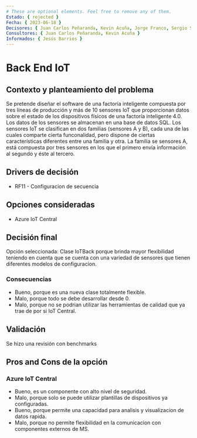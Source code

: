 ```yaml
---
# These are optional elements. Feel free to remove any of them.
Estado: { rejected }
Fecha: { 2023-06-18 }
Decisores: { Juan Carlos Peñaranda, Kevin Acuña, Jorge Franco, Sergio Silva }
Consultores: { Juan Carlos Peñaranda, Kevin Acuña }
Informados: { Jesús Barrios }
---
```


# Back End IoT

## Contexto y planteamiento del problema

Se pretende diseñar el software de una factoría inteligente compuesta por tres líneas de producción y más de 10 sensores IoT que proporcionan datos sobre el estado de los dispositivos físicos de una factoría inteligente 4.0. Los datos de los sensores se almacenan en una base de datos SQL. Los sensores IoT se clasifican en dos familias (sensores A y B), cada una de las cuales comparte cierta funconalidad, pero dispone de ciertas características diferentes entre una familia y otra. La familia se sensores A, está compuesta por tres sensores en los que el primero envía información al segundo y éste al tercero.

## Drivers de decisión

- RF11 - Configuracion de secuencia

## Opciones consideradas

- Azure IoT Central

## Decisión final

Opción seleccionada: Clase IoTBack porque brinda mayor flexibilidad teniendo en cuenta que se cuenta con una variedad de sensores que tienen diferentes modelos de configuracion. 

### Consecuencias

- Bueno, porque es una nueva clase totalmente flexible.
- Malo, porque todo se debe desarrollar desde 0. 
- Malo, porque no se podrian utilizar las herramientas de calidad que ya trae de por si IoT Central. 

## Validación

Se hizo una revisión con benchmarks

## Pros and Cons de la opción

### Azure IoT Central

- Bueno, es un componente con alto nivel de seguridad. 
- Malo, porque solo se puede utilizar plantillas de dispositivos ya configuradas. 
- Bueno, porque permite una capacidad para analisis y visualizacion de datos rapida. 
- Malo, porque no permite flexibilidad en la comunicacion con componentes externos de MS. 

